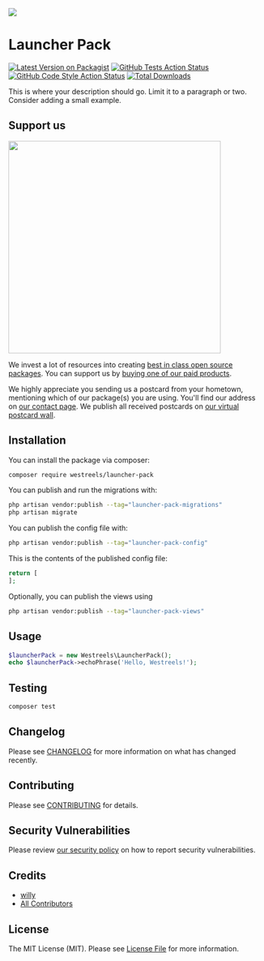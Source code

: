 
[<img src="https://github-ads.s3.eu-central-1.amazonaws.com/support-ukraine.svg?t=1" />](https://supportukrainenow.org)

# Launcher Pack

[![Latest Version on Packagist](https://img.shields.io/packagist/v/westreels/launcher-pack.svg?style=flat-square)](https://packagist.org/packages/westreels/launcher-pack)
[![GitHub Tests Action Status](https://img.shields.io/github/workflow/status/westreels/launcher-pack/run-tests?label=tests)](https://github.com/westreels/launcher-pack/actions?query=workflow%3Arun-tests+branch%3Amain)
[![GitHub Code Style Action Status](https://img.shields.io/github/workflow/status/westreels/launcher-pack/Check%20&%20fix%20styling?label=code%20style)](https://github.com/westreels/launcher-pack/actions?query=workflow%3A"Check+%26+fix+styling"+branch%3Amain)
[![Total Downloads](https://img.shields.io/packagist/dt/westreels/launcher-pack.svg?style=flat-square)](https://packagist.org/packages/westreels/launcher-pack)

This is where your description should go. Limit it to a paragraph or two. Consider adding a small example.

## Support us

[<img src="https://github-ads.s3.eu-central-1.amazonaws.com/launcher-pack.jpg?t=1" width="419px" />](https://spatie.be/github-ad-click/launcher-pack)

We invest a lot of resources into creating [best in class open source packages](https://spatie.be/open-source). You can support us by [buying one of our paid products](https://spatie.be/open-source/support-us).

We highly appreciate you sending us a postcard from your hometown, mentioning which of our package(s) you are using. You'll find our address on [our contact page](https://spatie.be/about-us). We publish all received postcards on [our virtual postcard wall](https://spatie.be/open-source/postcards).

## Installation

You can install the package via composer:

```bash
composer require westreels/launcher-pack
```

You can publish and run the migrations with:

```bash
php artisan vendor:publish --tag="launcher-pack-migrations"
php artisan migrate
```

You can publish the config file with:

```bash
php artisan vendor:publish --tag="launcher-pack-config"
```

This is the contents of the published config file:

```php
return [
];
```

Optionally, you can publish the views using

```bash
php artisan vendor:publish --tag="launcher-pack-views"
```

## Usage

```php
$launcherPack = new Westreels\LauncherPack();
echo $launcherPack->echoPhrase('Hello, Westreels!');
```

## Testing

```bash
composer test
```

## Changelog

Please see [CHANGELOG](CHANGELOG.md) for more information on what has changed recently.

## Contributing

Please see [CONTRIBUTING](https://github.com/spatie/.github/blob/main/CONTRIBUTING.md) for details.

## Security Vulnerabilities

Please review [our security policy](../../security/policy) on how to report security vulnerabilities.

## Credits

- [willy](https://github.com/westreels)
- [All Contributors](../../contributors)

## License

The MIT License (MIT). Please see [License File](LICENSE.md) for more information.
